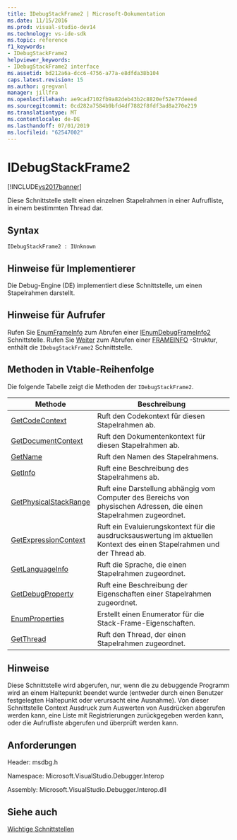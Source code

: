 ```yaml
---
title: IDebugStackFrame2 | Microsoft-Dokumentation
ms.date: 11/15/2016
ms.prod: visual-studio-dev14
ms.technology: vs-ide-sdk
ms.topic: reference
f1_keywords:
- IDebugStackFrame2
helpviewer_keywords:
- IDebugStackFrame2 interface
ms.assetid: bd212a6a-dcc6-4756-a77a-e8dfda38b104
caps.latest.revision: 15
ms.author: gregvanl
manager: jillfra
ms.openlocfilehash: ae9cad7102fb9a82deb43b2c8820ef52e77deeed
ms.sourcegitcommit: 0cd282a7584b9bfd4df7882f8fdf3ad8a270e219
ms.translationtype: MT
ms.contentlocale: de-DE
ms.lasthandoff: 07/01/2019
ms.locfileid: "62547002"
---
```

# <a name="idebugstackframe2"></a>IDebugStackFrame2
[!INCLUDE[vs2017banner](../../../includes/vs2017banner.md)]

Diese Schnittstelle stellt einen einzelnen Stapelrahmen in einer Aufrufliste, in einem bestimmten Thread dar.  
  
## <a name="syntax"></a>Syntax  
  
```  
IDebugStackFrame2 : IUnknown  
```  
  
## <a name="notes-for-implementers"></a>Hinweise für Implementierer  
 Die Debug-Engine (DE) implementiert diese Schnittstelle, um einen Stapelrahmen darstellt.  
  
## <a name="notes-for-callers"></a>Hinweise für Aufrufer  
 Rufen Sie [EnumFrameInfo](../../../extensibility/debugger/reference/idebugthread2-enumframeinfo.md) zum Abrufen einer [IEnumDebugFrameInfo2](../../../extensibility/debugger/reference/ienumdebugframeinfo2.md) Schnittstelle. Rufen Sie [Weiter](../../../extensibility/debugger/reference/ienumdebugframeinfo2-next.md) zum Abrufen einer [FRAMEINFO](../../../extensibility/debugger/reference/frameinfo.md) -Struktur, enthält die `IDebugStackFrame2` Schnittstelle.  
  
## <a name="methods-in-vtable-order"></a>Methoden in Vtable-Reihenfolge  
 Die folgende Tabelle zeigt die Methoden der `IDebugStackFrame2`.  
  
|Methode|Beschreibung|  
|------------|-----------------|  
|[GetCodeContext](../../../extensibility/debugger/reference/idebugstackframe2-getcodecontext.md)|Ruft den Codekontext für diesen Stapelrahmen ab.|  
|[GetDocumentContext](../../../extensibility/debugger/reference/idebugstackframe2-getdocumentcontext.md)|Ruft den Dokumentenkontext für diesen Stapelrahmen ab.|  
|[GetName](../../../extensibility/debugger/reference/idebugstackframe2-getname.md)|Ruft den Namen des Stapelrahmens.|  
|[GetInfo](../../../extensibility/debugger/reference/idebugstackframe2-getinfo.md)|Ruft eine Beschreibung des Stapelrahmens ab.|  
|[GetPhysicalStackRange](../../../extensibility/debugger/reference/idebugstackframe2-getphysicalstackrange.md)|Ruft eine Darstellung abhängig vom Computer des Bereichs von physischen Adressen, die einen Stapelrahmen zugeordnet.|  
|[GetExpressionContext](../../../extensibility/debugger/reference/idebugstackframe2-getexpressioncontext.md)|Ruft ein Evaluierungskontext für die ausdrucksauswertung im aktuellen Kontext des einen Stapelrahmen und der Thread ab.|  
|[GetLanguageInfo](../../../extensibility/debugger/reference/idebugstackframe2-getlanguageinfo.md)|Ruft die Sprache, die einen Stapelrahmen zugeordnet.|  
|[GetDebugProperty](../../../extensibility/debugger/reference/idebugstackframe2-getdebugproperty.md)|Ruft eine Beschreibung der Eigenschaften einer Stapelrahmen zugeordnet.|  
|[EnumProperties](../../../extensibility/debugger/reference/idebugstackframe2-enumproperties.md)|Erstellt einen Enumerator für die Stack-Frame-Eigenschaften.|  
|[GetThread](../../../extensibility/debugger/reference/idebugstackframe2-getthread.md)|Ruft den Thread, der einen Stapelrahmen zugeordnet.|  
  
## <a name="remarks"></a>Hinweise  
 Diese Schnittstelle wird abgerufen, nur, wenn die zu debuggende Programm wird an einem Haltepunkt beendet wurde (entweder durch einen Benutzer festgelegten Haltepunkt oder verursacht eine Ausnahme). Von dieser Schnittstelle Context Ausdruck zum Auswerten von Ausdrücken abgerufen werden kann, eine Liste mit Registrierungen zurückgegeben werden kann, oder die Aufrufliste abgerufen und überprüft werden kann.  
  
## <a name="requirements"></a>Anforderungen  
 Header: msdbg.h  
  
 Namespace: Microsoft.VisualStudio.Debugger.Interop  
  
 Assembly: Microsoft.VisualStudio.Debugger.Interop.dll  
  
## <a name="see-also"></a>Siehe auch  
 [Wichtige Schnittstellen](../../../extensibility/debugger/reference/core-interfaces.md)
